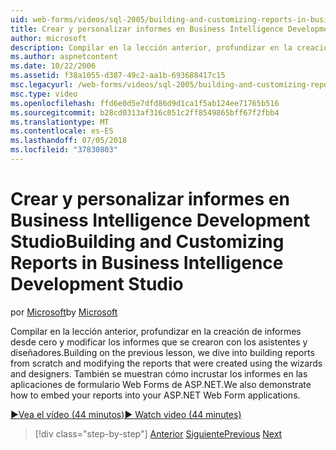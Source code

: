 ```yaml
---
uid: web-forms/videos/sql-2005/building-and-customizing-reports-in-business-intelligence-development-studio
title: Crear y personalizar informes en Business Intelligence Development Studio | Microsoft Docs
author: microsoft
description: Compilar en la lección anterior, profundizar en la creación de informes desde cero y modificar los informes que se crearon con los asistentes y diseñadores. Nos un...
ms.author: aspnetcontent
ms.date: 10/22/2006
ms.assetid: f38a1055-d387-49c2-aa1b-693688417c15
msc.legacyurl: /web-forms/videos/sql-2005/building-and-customizing-reports-in-business-intelligence-development-studio
msc.type: video
ms.openlocfilehash: ffd6e0d5e7dfd86d9d1ca1f5ab124ee71765b516
ms.sourcegitcommit: b28cd0313af316c051c2ff8549865bff67f2fbb4
ms.translationtype: MT
ms.contentlocale: es-ES
ms.lasthandoff: 07/05/2018
ms.locfileid: "37830803"
---
```

<a name="building-and-customizing-reports-in-business-intelligence-development-studio"></a><span data-ttu-id="4d679-104">Crear y personalizar informes en Business Intelligence Development Studio</span><span class="sxs-lookup"><span data-stu-id="4d679-104">Building and Customizing Reports in Business Intelligence Development Studio</span></span>
====================
<span data-ttu-id="4d679-105">por [Microsoft](https://github.com/microsoft)</span><span class="sxs-lookup"><span data-stu-id="4d679-105">by [Microsoft](https://github.com/microsoft)</span></span>

<span data-ttu-id="4d679-106">Compilar en la lección anterior, profundizar en la creación de informes desde cero y modificar los informes que se crearon con los asistentes y diseñadores.</span><span class="sxs-lookup"><span data-stu-id="4d679-106">Building on the previous lesson, we dive into building reports from scratch and modifying the reports that were created using the wizards and designers.</span></span> <span data-ttu-id="4d679-107">También se muestran cómo incrustar los informes en las aplicaciones de formulario Web Forms de ASP.NET.</span><span class="sxs-lookup"><span data-stu-id="4d679-107">We also demonstrate how to embed your reports into your ASP.NET Web Form applications.</span></span>

[<span data-ttu-id="4d679-108">&#9654;Vea el vídeo (44 minutos)</span><span class="sxs-lookup"><span data-stu-id="4d679-108">&#9654; Watch video (44 minutes)</span></span>](https://channel9.msdn.com/Blogs/ASP-NET-Site-Videos/building-and-customizing-reports-in-business-intelligence-development-studio)

> [!div class="step-by-step"]
> <span data-ttu-id="4d679-109">[Anterior](getting-started-with-reporting-services.md)
> [Siguiente](creating-and-using-stored-procedures.md)</span><span class="sxs-lookup"><span data-stu-id="4d679-109">[Previous](getting-started-with-reporting-services.md)
[Next](creating-and-using-stored-procedures.md)</span></span>

